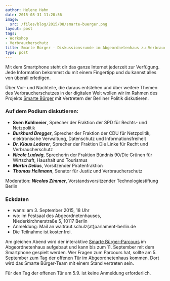 ```yaml
---
author: Helene Hahn
date: 2015-08-31 11:20:56
image:
  src: /files/blog/2015/08/smarte-buerger.png
layout: post
tags:
- Workshop
- Verbraucherschutz
title: Smarte Bürger - Diskussionsrunde im Abgeordnetenhaus zu Verbraucherschutz in der digitalen Welt
type: post
---
```

Mit dem Smartphone steht dir das ganze Internet jederzeit zur Verfügung. Jede Information bekommst du mit einem Fingertipp und du kannst alles von überall erledigen. 

Über Vor- und Nachteile, die daraus entstehen und über weitere Themen des Verbraucherschutzes in der digitalen Welt wollen wir im Rahmen des Projekts [Smarte Bürger](https://smarte-buerger.de/index.html) mit Vertretern der Berliner Politik diskutieren.

### Auf dem Podium diskutieren: 

* <strong>Sven Kohlmeier</strong>, Sprecher der Fraktion der SPD für Rechts- und Netzpolitik</br>
* ***Burkhard Dregger***, Sprecher der Fraktion der CDU für Netzpolitik, elektronische Verwaltung, Datenschutz und Informationsfreiheit</br>
* ***Dr. Klaus Lederer***, Sprecher der Fraktion Die Linke für Recht und Verbraucherschutz</br>
* ***Nicole Ludwig***, Sprecherin der Fraktion Bündnis 90/Die Grünen für Wirtschaft, Haushalt und Tourismus
* ***Martin Delius***, Vorsitzender Piratenfraktion
* ***Thomas Heilmann***, Senator für Justiz und Verbraucherschutz

Moderation: ***Nicolas Zimmer***, Vorstandsvorsitzender Technologiestiftung Berlin

### Eckdaten

* wann: am 3. September 2015, 18 Uhr
* wo: im Festsaal des Abgeordnetenhauses, </br>
Niederkirchnerstraße 5, 10117 Berlin
* Anmeldung: Mail an waltraut.schulz(at)parlament-berlin.de
* Die Teilnahme ist kostenfrei.

Am gleichen Abend wird der interaktive [Smarte Bürger-Parcours](https://smarte-buerger.de/parcours-web.html) im Abgeordnetenhaus aufgebaut und kann bis zum 11. September mit dem Smartphone gespielt werden. Wer Fragen zum Parcours hat, sollte am 5. September zum Tag der offenen Tür im Abgeordnetenhaus kommen. Dort wird das Smarte Bürger-Team mit einem Stand vertreten sein.

Für den Tag der offenen Tür am 5.9. ist keine Anmeldung erforderlich.






